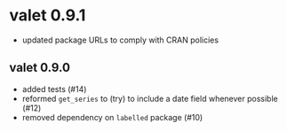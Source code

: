 # valet 0.9.1

* updated package URLs to comply with CRAN policies

## valet 0.9.0

* added tests (#14)
* reformed `get_series` to (try) to include a date field whenever possible (#12)
* removed dependency on `labelled` package (#10)

